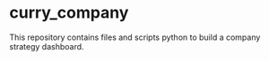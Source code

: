 # curry_company
This repository contains files and scripts python to build a company strategy dashboard.
